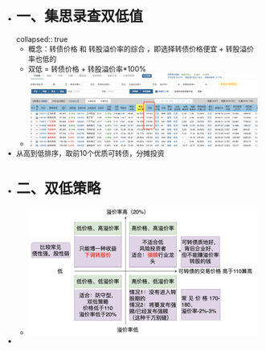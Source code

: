 - # 一、集思录查双低值
  collapsed:: true
	- 概念：转债价格 和 转股溢价率的综合    ，即选择转债价格便宜 + 转股溢价率也低的
	- 双低 = 转债价格 + 转股溢价率*100%
	- ![image.png](../assets/image_1668828440519_0.png)
- 从高到低排序，取前10个优质可转债，分摊投资
- # 二、双低策略
	- ![image.png](../assets/image_1668864665049_0.png)
-